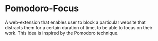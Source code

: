 # Pomodoro-Focus
A web-extension that enables user to block a particular website that distracts them for a certain duration of time, to be able to focus on their work. This idea is inspired by the Pomodoro technique. 
